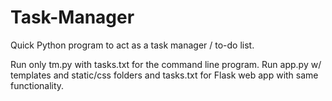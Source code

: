 # Task-Manager
Quick Python program to act as a task manager / to-do list.

Run only tm.py with tasks.txt for the command line program.
Run app.py w/ templates and static/css folders and tasks.txt for Flask web app with same functionality.
